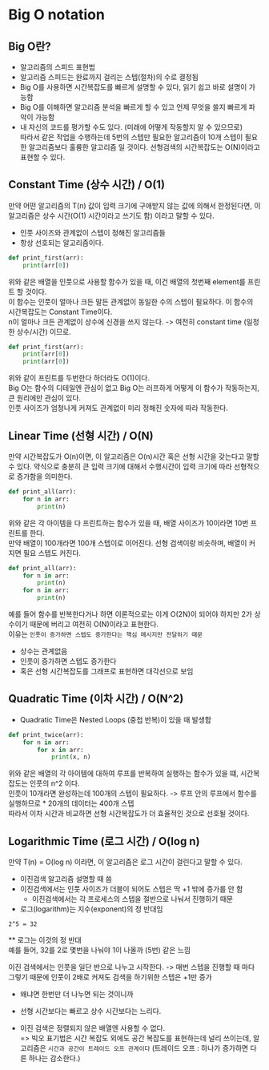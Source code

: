 # Big O notation

## Big O란?
* 알고리즘의 스피드 표현법
* 알고리즘 스피드는 완료까지 걸리는 스텝(절차)의 수로 결정됨
* Big O를 사용하면 시간복잡도를 빠르게 설명할 수 있다, 읽기 쉽고 바로 설명이 가능함
* Big O를 이해하면 알고리즘 분석을 빠르게 할 수 있고 언제 무엇을 쓸지 빠르게 파악이 가능함
* 내 자신의 코드를 평가할 수도 있다. (미래에 어떻게 작동할지 알 수 있으므로)  
따라서 같은 작업을 수행하는데 5번의 스텝만 필요한 알고리즘이 10개 스텝이 필요한 알고리즘보다 훌륭한 알고리즘 일 것이다.
선형검색의 시간복잡도는 O(N)이라고 표현할 수 있다.

## Constant Time (상수 시간) / O(1)
만약 어떤 알고리즘의 T(n) 값이 입력 크기에 구애받지 않는 값에 의해서 한정된다면, 이 알고리즘은 상수 시간(O(1) 시간이라고 쓰기도 함) 이라고 말할 수 있다.
* 인풋 사이즈와 관계없이 스텝이 정해진 알고리즘들
* 항상 선호되는 알고리즘이다.
```python
def print_first(arr):
    print(arr[0])
```
위와 같은 배열을 인풋으로 사용할 함수가 있을 때, 이건 배열의 첫번째 element를 프린트 할 것이다.  
이 함수는 인풋이 얼마나 크든 말든 관계없이 동일한 수의 스텝이 필요하다. 이 함수의 시간복잡도는 Constant Time이다.  
n이 얼마나 크든 관계없이 상수에 신경을 쓰지 않는다. -> 여전히 constant time (일정한 상수/시간) 이므로.  

```python
def print_first(arr):
    print(arr[0])
    print(arr[0])
```
위와 같이 프린트를 두번한다 하더라도 O(1)이다.  
Big O는 함수의 디테일엔 관심이 없고 Big O는 러프하게 어떻게 이 함수가 작동하는지, 큰 원리에만 관심이 있다.  
인풋 사이즈가 엄청나게 커져도 관계없이 미리 정해진 숫자에 따라 작동한다.

## Linear Time (선형 시간) / O(N)
만약 시간복잡도가 O(n)이면, 이 알고리즘은 O(n)시간 혹은 선형 시간을 갖는다고 말할 수 있다. 약식으로 충분히 큰 입력 크기에 대해서 수행시간이 입력 크기에 따라 선형적으로 증가함을 의미한다.
```python
def print_all(arr):
    for n in arr:
        print(n)
```
위와 같은 각 아이템을 다 프린트하는 함수가 있을 때, 배열 사이즈가 10이라면 10번 프린트를 한다.  
만약 배열이 100개라면 100개 스텝이로 이어진다. 선형 검색이랑 비슷하며, 배열이 커지면 필요 스텝도 커진다.
```python
def print_all(arr):
    for n in arr:
        print(n)
    for n in arr:
        print(n)
```
예를 들어 함수를 반복한다거나 하면 이론적으로는 이게 O(2N)이 되어야 하지만 2가 상수이기 때문에 버리고 여전히 O(N)이라고 표현한다.  
이유는 `인풋이 증가하면 스텝도 증가한다는 핵심 메시지만 전달하기 때문`  
* 상수는 관계없음
* 인풋이 증가하면 스텝도 증가한다
* 혹은 선형 시간복잡도를 그래프로 표현하면 대각선으로 보임

## Quadratic Time (이차 시간) / O(N^2)
* Quadratic Time은 Nested Loops (중첩 반복)이 있을 때 발생함
```python
def print_twice(arr):
    for n in arr:
        for x in arr:
            print(x, n)
```
위와 같은 배열의 각 아이템에 대하여 루프를 반복하여 실행하는 함수가 있을 떄, 시간복잡도는 인풋의 n^2 이다.  
인풋이 10개라면 완성하는데 100개의 스텝이 필요하다. -> 루프 안의 루프에서 함수를 실행하므로 * 20개의 데이터는 400개 스텝  
따라서 이차 시간과 비교하면 선형 시간복잡도가 더 효율적인 것으로 선호될 것이다.

## Logarithmic Time (로그 시간) / O(log n)
만약 T(n) = O(log n) 이라면, 이 알고리즘은 로그 시간이 걸린다고 말할 수 있다. 
* 이진검색 알고리즘 설명할 때 씀
* 이진검색에서는 인풋 사이즈가 더블이 되어도 스텝은 딱 +1 밖에 증가를 안 함 
    * 이진검색에서는 각 프로세스의 스텝을 절반으로 나눠서 진행하기 때문
* 로그(logarithm)는 지수(exponent)의 정 반대임
```
2^5 = 32
```
** 로그는 이것의 정 반대  
예를 들어, 32를 2로 몇번을 나눠야 1이 나올까 (5번) 같은 느낌

이진 검색에서는 인풋을 일단 반으로 나누고 시작한다. -> 매번 스텝을 진행할 때 마다
그렇기 때문에 인풋이 2배로 커져도 검색을 하기위한 스텝은 +1만 증가
* 왜냐면 한번만 더 나누면 되는 것이니까

* 선형 시간보다는 빠르고 상수 시간보다는 느리다.
* 이진 검색은 정렬되지 않은 배열엔 사용할 수 없다.  
    => 빅오 표기법은 시간 복잡도 외에도 공간 복잡도를 표현하는데 널리 쓰이는데, 알고리즘은 `시간과 공간이 트레이드 오프 관계이다` (트레이드 오프 : 하나가 증가하면 다른 하나는 감소한다.)

